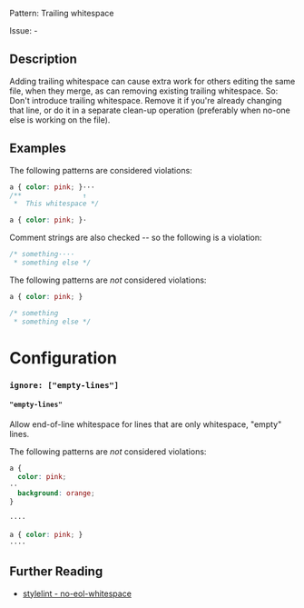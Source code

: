 Pattern: Trailing whitespace

Issue: -

## Description

Adding trailing whitespace can cause extra work for others editing the same file, when they merge, as can removing existing trailing whitespace. So: Don't introduce trailing whitespace. Remove it if you're already changing that line, or do it in a separate clean-up operation (preferably when no-one else is working on the file).

## Examples

The following patterns are considered violations:

```css
a { color: pink; }···
/**               ↑
 *  This whitespace */
```

```css
a { color: pink; }·
```

Comment strings are also checked -- so the following is a violation:

```css
/* something····
 * something else */
```

The following patterns are *not* considered violations:

```css
a { color: pink; }
```

```css
/* something
 * something else */
```

# Configuration

### `ignore: ["empty-lines"]`

#### `"empty-lines"`

Allow end-of-line whitespace for lines that are only whitespace, "empty" lines.

The following patterns are *not* considered violations:

```css
a {
  color: pink;
··
  background: orange;
}
```

```css
····
```

```css
a { color: pink; }
····
```

## Further Reading

* [stylelint - no-eol-whitespace](https://github.com/stylelint-stylistic/stylelint-stylistic/tree/main/lib/rules/no-eol-whitespace)